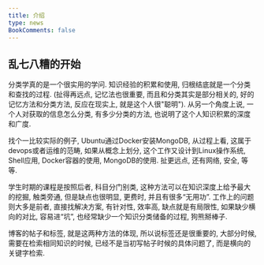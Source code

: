 ```yaml
---
title: 介绍
type: news
BookComments: false
---
```


## 乱七八糟的开始

分类学真的是一个很实用的学问. 知识经验的积累和使用, 归根结底就是一个分类和查找的过程. (扯得再远点, 记忆法也很重要, 而且和分类其实是部分相关的, 好的记忆方法和分类方法, 反应在现实上, 就是这个人很"聪明"). 从另一个角度上说, 一个人对获取的信息怎么分类, 有多少分类的方法, 也说明了这个人知识积累的深度和广度.

找个一比较实际的例子, Ubuntu通过Docker安装MongoDB, 从过程上看, 这属于devops或者运维的范畴, 如果从概念上划分, 这个工作又设计到Linux操作系统, Shell应用, Docker容器的使用, MongoDB的使用. 扯更远点, 还有网络, 安全, 等等.

学生时期的课程是按照后者, 科目分门别类, 这种方法可以在知识深度上给予最大的挖掘, 触类旁通, 但是缺点也很明显, 更费时, 并且有很多“无用功”. 工作上的问题则大多是前者, 直接找解决方案, 有针对性, 效率高, 缺点就是有局限性, 如果缺少横向的对比, 容易进“坑”, 也经常缺少一个知识分类储备的过程, 狗熊掰棒子.

博客的帖子和标签, 就是这两种方法的体现, 所以说标签还是很重要的, 大部分时候, 需要在检索相同知识的时候, 已经不是当初写帖子时候的具体问题了, 而是横向的关键字检索.
